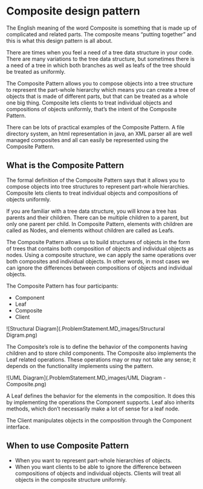 # Composite design pattern

The English meaning of the word Composite is something that is made up of complicated and related parts. The
composite means “putting together” and this is what this design pattern is all about.

There are times when you feel a need of a tree data structure in your code. There are many variations to the tree data structure,
but sometimes there is a need of a tree in which both branches as well as leafs of the tree should be treated as uniformly.

The Composite Pattern allows you to compose objects into a tree structure to represent the part-whole hierarchy which means
you can create a tree of objects that is made of different parts, but that can be treated as a whole one big thing. Composite lets
clients to treat individual objects and compositions of objects uniformly, that’s the intent of the Composite Pattern.

There can be lots of practical examples of the Composite Pattern. A file directory system, an html representation in java, an XML
parser all are well managed composites and all can easily be represented using the Composite Pattern.


## What is the Composite Pattern

The formal definition of the Composite Pattern says that it allows you to compose objects into tree structures to 
represent part-whole hierarchies. Composite lets clients to treat individual objects and compositions of objects 
uniformly.

If you are familiar with a tree data structure, you will know a tree has parents and their children. There can be 
multiple children to a parent, but only one parent per child. In Composite Pattern, elements with children are called
 as Nodes, and elements without children are called as Leafs.

The Composite Pattern allows us to build structures of objects in the form of trees that contains both composition of
 objects and individual objects as nodes. Using a composite structure, we can apply the same operations over both 
 composites and individual objects. In other words, in most cases we can ignore the differences between compositions of objects and individual objects.

The Composite Pattern has four participants:
- Component
- Leaf
- Composite
- Client


![Structural Diagram](.ProblemStatement.MD_images/Structural Digram.png)

The Composite’s role is to define the behavior of the components having children and to store child components. The Composite
also implements the Leaf related operations. These operations may or may not take any sense; it depends on the functionality
implements using the pattern.

![UML Diagram](.ProblemStatement.MD_images/UML Diagram - Composite.png)

A Leaf defines the behavior for the elements in the composition. It does this by implementing the operations the 
Component supports. Leaf also inherits methods, which don’t necessarily make a lot of sense for a leaf node.

The Client manipulates objects in the composition through the Component interface.


## When to use Composite Pattern

- When you want to represent part-whole hierarchies of objects.
- When you want clients to be able to ignore the difference between compositions of objects and individual objects. 
Clients will treat all objects in the composite structure uniformly.
